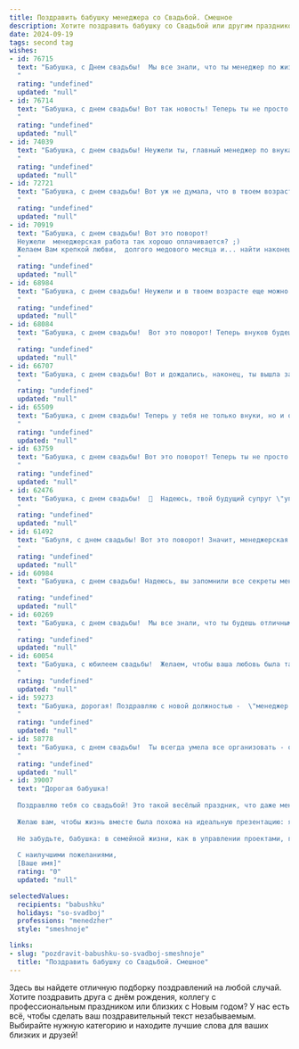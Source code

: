 ```yaml
---
title: Поздравить бабушку менеджера со Свадьбой. Смешное
description: Хотите поздравить бабушку со Свадьбой или другим праздником? Наш ИИ создаст незабываемое поздравление, а вы обязательно выделитесь среди других.  
date: 2024-09-19
tags: second tag
wishes:
- id: 76715
  text: "Бабушка, с Днем свадьбы!  Мы все знали, что ты менеджер по жизни, но чтобы так ловко заключить контракт с дедушкой?!  Браво!  Желаем вам сладкой жизни, без дефицита любви и бесконечного роста в семейном бизнесе!
  "
  rating: "undefined"
  updated: "null"
- id: 76714
  text: "Бабушка, с днем свадьбы! Вот так новость! Теперь ты не просто менеджер по хозяйству, а менеджер по семейному бюджету! Желаем вам с дедушкой, чтобы ваша жизнь была полна любви, смеха и, конечно, выгодных сделок! 😉
  "
  rating: "undefined"
  updated: "null"
- id: 74039
  text: "Бабушка, с днем свадьбы! Неужели ты, главный менеджер по внукам, решила наконец-то вступить в должность \"замужней\"? 😂  Желаем тебе и новому \"боссу\" семейного счастья, горы любви и чтобы твоя \"карьера\" продолжала стремительно развиваться! 🥂
  "
  rating: "undefined"
  updated: "null"
- id: 72721
  text: "Бабушка, с днем свадьбы! Вот уж не думала, что в твоем возрасте еще будут женихи!  😉 Надеюсь, твой новый муж не слишком строгий менеджер, и ты сможешь спокойно руководить его карьерой! 😉 Желаю вам медового месяца без кредитов и скидок, но с любовью и счастьем! ❤️
  "
  rating: "undefined"
  updated: "null"
- id: 70919
  text: "Бабушка, с днем свадьбы! Вот это поворот!
  Неужели  менеджерская работа так хорошо оплачивается? ;)
  Желаем Вам крепкой любви,  долгого медового месяца и... найти наконец-то время на внуков! 😜
  "
  rating: "undefined"
  updated: "null"
- id: 68984
  text: "Бабушка, с днем свадьбы! Неужели и в твоем возрасте еще можно найти любовь?  Шучу, конечно!  Главное, чтобы эта свадьба не стала финальной сценой в твоей карьере менеджера по семейным делам. 😉
  "
  rating: "undefined"
  updated: "null"
- id: 68084
  text: "Бабушка, с днем свадьбы!  Вот это поворот! Теперь внуков будешь не только нянчить, но и помогать с организацией корпоративов! 😄  Желаем тебе море позитива,  чтобы твой менеджерский талант проявился во всей красе и ты легко управляла не только бизнесом, но и новоиспеченной семьей! 🍾🥂
  "
  rating: "undefined"
  updated: "null"
- id: 66707
  text: "Бабушка, с днем свадьбы! Вот и дождались, наконец, ты вышла замуж за свой любимый менеджерский стул! Теперь у вас будет миллион дел, но, главное, чтобы у вас всегда была куча скидок и бонусов! 😜
  "
  rating: "undefined"
  updated: "null"
- id: 65509
  text: "Бабушка, с днем свадьбы! Теперь у тебя не только внуки, но и официальный супруг!  Надеюсь, менеджерские навыки помогут тебе  организовать  свою семейную жизнь  так же успешно, как  рабочее место! ;)
  "
  rating: "undefined"
  updated: "null"
- id: 63759
  text: "Бабушка, с днем свадьбы! Вот это поворот! Теперь ты не просто менеджер, а менеджер семейного бюджета. Пусть твой бизнес-план на счастливую семейную жизнь будет успешным, а прибыль от любви — бесконечной! 😉🎉
  "
  rating: "undefined"
  updated: "null"
- id: 62476
  text: "Бабушка, с днем свадьбы!  🥂  Надеюсь, твой будущий супруг \"управляет\" твоей жизнью так же профессионально, как ты менеджерила всех этих внуков! 😂
  "
  rating: "undefined"
  updated: "null"
- id: 61492
  text: "Бабуля, с днем свадьбы! Вот это поворот! Значит, менеджерская работа наконец-то дала плоды? ;) Желаем, чтобы ваш новый союз был таким же продуктивным, как ваша карьера!
  "
  rating: "undefined"
  updated: "null"
- id: 60984
  text: "Бабушка, с днем свадьбы! Надеюсь, вы запомнили все секреты менеджмента, чтобы управлять семейным бюджетом и не путать зарплату с пенсией! 😄🎉
  "
  rating: "undefined"
  updated: "null"
- id: 60269
  text: "Бабушка, с днем свадьбы!  Мы все знали, что ты будешь отличным менеджером по браку, но не ожидали, что ты так быстро найдешь себе клиента! 😉
  "
  rating: "undefined"
  updated: "null"
- id: 60054
  text: "Бабушка, с юбилеем свадьбы!  Желаем, чтобы ваша любовь была такой же крепкой, как ваша пенсия, и такой же яркой, как ваши любимые сериалы! 🎉🥂
  "
  rating: "undefined"
  updated: "null"
- id: 59273
  text: "Бабушка, дорогая! Поздравляю с новой должностью -  \"менеджер по семейным отношениям\"!  Надеюсь, у тебя уже есть план, как управлять этой сложной командой, состоящей из внуков и прочих родственников.  😂 Желаю успехов в этом нелёгком, но очень важном деле!
  "
  rating: "undefined"
  updated: "null"
- id: 58778
  text: "Бабушка, с днем свадьбы!  Ты всегда умела все организовать - от семейных ужинов до жизни внуков, теперь вот  и свой праздник  -  как в  конце концов,  выстроить  и  управлять  семьей  -  это  же  по сути  менеджерская  работа!  🎉🍾🥂
  "
  rating: "undefined"
  updated: "null"
- id: 39007
  text: "Дорогая бабушка!
  
  Поздравляю тебя со свадьбой! Это такой весёлый праздник, что даже менеджеры – настоящие мастера планирования – не смогли бы придумать более удачный проект! Пусть ваш союз будет как хорошо спланированное событие: без накладок и с хорошим отбором гостей (а мы сами знаем, что это особенно важно!).
  
  Желаю вам, чтобы жизнь вместе была похожа на идеальную презентацию: яркая, запоминающаяся и с гармоничным завершением. И пусть ваши радости всегда превышают расходы,а счастье будет в избытке!
  
  Не забудьте, бабушка: в семейной жизни, как в управлении проектами, главное – это взаимопонимание и хороший запас терпения. С любовью и смехом!
  
  С наилучшими пожеланиями,
  [Ваше имя]"
  rating: "0"
  updated: "null"

selectedValues:
  recipients: "babushku"
  holidays: "so-svadboj"
  professions: "menedzher"
  style: "smeshnoje"

links:
- slug: "pozdravit-babushku-so-svadboj-smeshnoje"
  title: "Поздравить бабушку со Свадьбой. Смешное"
---
```


Здесь вы найдете отличную подборку поздравлений на любой случай. 
Хотите поздравить друга с днём рождения, коллегу с профессиональным праздником или близких с Новым годом? У нас есть всё, чтобы сделать ваш поздравительный текст незабываемым. Выбирайте нужную категорию и находите лучшие слова для ваших близких и друзей!
